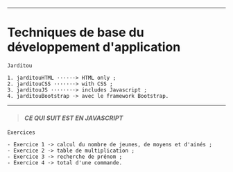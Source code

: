 ___
# **Techniques de base du développement d'application**

    Jarditou

    1. jarditouHTML ······> HTML only ;
    2. jarditouCSS ·······> with CSS ;
    3. jarditouJS ········> includes Javascript ;
    4. jarditouBootstrap ·> avec le framework Bootstrap.
 

___

> #### ***CE QUI SUIT EST EN JAVASCRIPT***


    Exercices

    - Exercice 1 ·> calcul du nombre de jeunes, de moyens et d'ainés ;
    - Exercice 2 ·> table de multiplication ;
    - Exercice 3 ·> recherche de prénom ;
    - Exercice 4 ·> total d'une commande.